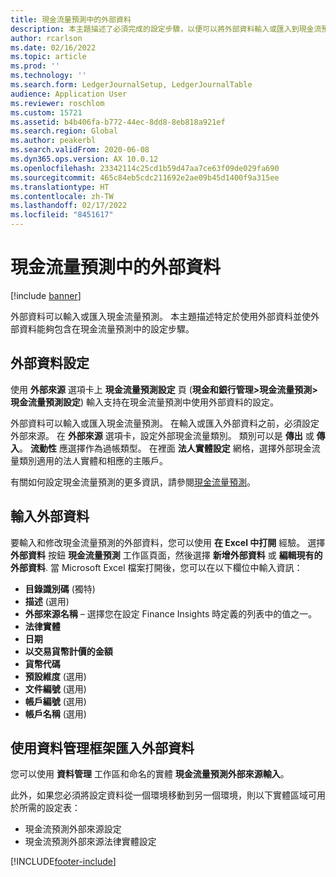 ```yaml
---
title: 現金流量預測中的外部資料
description: 本主題描述了必須完成的設定步驟，以便可以將外部資料輸入或匯入到現金流預測中。
author: rcarlson
ms.date: 02/16/2022
ms.topic: article
ms.prod: ''
ms.technology: ''
ms.search.form: LedgerJournalSetup, LedgerJournalTable
audience: Application User
ms.reviewer: roschlom
ms.custom: 15721
ms.assetid: b4b406fa-b772-44ec-8dd8-8eb818a921ef
ms.search.region: Global
ms.author: peakerbl
ms.search.validFrom: 2020-06-08
ms.dyn365.ops.version: AX 10.0.12
ms.openlocfilehash: 23342114c25cd1b59d47aa7ce63f09de029fa690
ms.sourcegitcommit: 465c84eb5cdc211692e2ae09b45d1400f9a315ee
ms.translationtype: HT
ms.contentlocale: zh-TW
ms.lasthandoff: 02/17/2022
ms.locfileid: "8451617"
---
```

# <a name="external-data-in-cash-flow-forecasts"></a>現金流量預測中的外部資料

[!include [banner](../includes/banner.md)]

外部資料可以輸入或匯入現金流量預測。 本主題描述特定於使用外部資料並使外部資料能夠包含在現金流量預測中的設定步驟。

## <a name="external-data-setup"></a>外部資料設定

使用 **外部來源** 選項卡上 **現金流量預測設定** 頁 (**現金和銀行管理\>現金流量預測\>現金流量預測設定**) 輸入支持在現金流量預測中使用外部資料的設定。

外部資料可以輸入或匯入現金流量預測。 在輸入或匯入外部資料之前，必須設定外部來源。 在 **外部來源** 選項卡，設定外部現金流量類別。 類別可以是 **傳出** 或 **傳入**。 **流動性** 應選擇作為過帳類型。 在裡面 **法人實體設定** 網格，選擇外部現金流量類別適用的法人實體和相應的主賬戶。

有關如何設定現金流量預測的更多資訊，請參閱[現金流量預測](../cash-bank-management/cash-flow-forecasting.md)。

## <a name="enter-external-data"></a>輸入外部資料

要輸入和修改現金流量預測的外部資料，您可以使用 **在 Excel 中打開** 經驗。 選擇 **外部資料** 按鈕 **現金流量預測** 工作區頁面，然後選擇 **新增外部資料** 或 **編輯現有的外部資料**. 當 Microsoft Excel 檔案打開後，您可以在以下欄位中輸入資訊：

- **目錄識別碼** (獨特)
- **描述** (選用)
- **外部來源名稱** – 選擇您在設定 Finance Insights 時定義的列表中的值之一。
- **法律實體**
- **日期**
- **以交易貨幣計價的金額**
- **貨幣代碼**
- **預設維度** (選用)
- **文件編號** (選用)
- **帳戶編號** (選用)
- **帳戶名稱** (選用)

## <a name="importing-external-data-by-using-the-data-management-framework"></a>使用資料管理框架匯入外部資料

您可以使用 **資料管理** 工作區和命名的實體 **現金流量預測外部來源輸入**。

此外，如果您必須將設定資料從一個環境移動到另一個環境，則以下實體區域可用於所需的設定表：

- 現金流預測外部來源設定
- 現金流預測外部來源法律實體設定

[!INCLUDE[footer-include](../../includes/footer-banner.md)]
